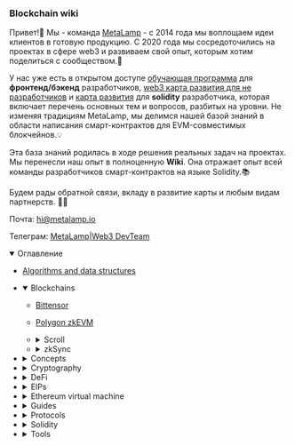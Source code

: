 ### Blockchain wiki

Привет!👋 Мы - команда [MetaLamp](https://www.metalamp.ru/) - с 2014 года мы воплощаем идеи клиентов в готовую продукцию. С 2020 года мы сосредоточились на проектах в сфере web3 и развиваем свой опыт, которым хотим поделиться с сообществом.🚀

У нас уже есть в открытом доступе [обучающая программа](https://github.com/fullstack-development/developers-roadmap) для **фронтенд/бэкенд** разработчиков, [web3 карта развития для не разработчиков](https://github.com/fullstack-development/web3-roadmap) и [карта развития](https://github.com/fullstack-development/blockchain-developers-roadmap) для **solidity** разработчика, которая включает перечень основных тем и вопросов, разбитых на уровни. Не изменяя традициям MetaLamp, мы делимся нашей базой знаний в области написания смарт-контрактов для EVM-совместимых блокчейнов.💡

Эта база знаний родилась в ходе решения реальных задач на проектах. Мы перенесли наш опыт в полноценную **Wiki**. Она отражает опыт всей команды разработчиков смарт-контрактов на языке Solidity.📚

Будем рады обратной связи, вкладу в развитие карты и любым видам партнерств. 🌱✨

Почта: hi@metalamp.io

Телеграм: [MetaLamp|Web3 DevTeam](https://t.me/metalampru)

<details open>
  <summary>Оглавление</summary>

  - [Algorithms and data structures](./algorithms/README.md)
  - <details open>
      <summary>Blockchains</summary>

      - [Bittensor](./blockchains/bittensor/bittensor.md)
      - [Polygon zkEVM](./blockchains/zk-evm-polygon/zk-evm-polygon.md)
      - <details>
          <summary>Scroll</summary>

          - [Protocol overview](./blockchains/scroll/scroll.md)
          - [Development Environment](./blockchains/scroll/scroll-dev-environment.md)
        </details>
      - <details>
          <summary>zkSync</summary>

          - [Protocol overview](./blockchains/zksync/zksync.md)
          - [Protocol architect](./blockchains/zksync/zksync-architect.md)
          - [Era Virtual Machine (zkEVM)](./blockchains/zksync/zksync-era-vm.md)
          - [Native Account Abstraction vs EIP-4337](./blockchains/zksync/zksync-aa.md)
          - [Development Environment](./blockchains/zksync/zksync-dev-environment.md)
        </details>
    </details>
  - <details>
      <summary>Concepts</summary>

      - [Auctions](./concepts/auctions/README.md)
      - [Bridges](./concepts/bridges/README.md)
      - [Commitment scheme](./concepts/commitment-scheme/README.md)
      - [Gnosis conditional token framework](./concepts/conditional-token-framework/README.md)
      - <details>
          <summary>DAO</summary>

          - [Overview](./concepts/dao/README.md)
          - [OpenZeppelin governance](./concepts/dao/openzeppelin-governance/README.md)
        </details>
      - [Digital Signatures on ethereum](./concepts/digital-signature-on-ethereum/README.md)
      - [Hash time locked contract (HTLC)](./concepts/hash-time-locked-contracts/README.md)
      - [Intent based protocols](./concepts/intent-based-protocols/README.md)
      - [keccak256](./concepts/keccak256/readme.md)
      - [Meta transactions](./concepts/meta-transactions/README.md)
      - [NFT staking](./concepts/nft-staking/README.md)
      - <details>
          <summary>Oracles</summary>

          - [Overview](./concepts/oracles/README.md)
          - [Uniswap TWAP vs oracle](./concepts/oracles/twap.md)
        </details>
      - [Safe Singleton Factory](./concepts/safe-singleton-factory/README.md)
      - <details>
          <summary>Upgradeable contracts</summary>

          - [Overview](./concepts/upgradeable-contracts/README.md)
          - [Contract migration](./concepts/upgradeable-contracts/method-1/readme.md)
          - [Data separation](./concepts/upgradeable-contracts/method-2/readme.md)
          - [Proxy pattern](./concepts/upgradeable-contracts/method-3/readme.md)
          - [Strategy pattern](./concepts//upgradeable-contracts/method-4/readme.md)
          - [Diamond pattern](./concepts/upgradeable-contracts/method-5/readme.md)
          - [Pendle routing way](./concepts/upgradeable-contracts/method-6/README.md)
        </details>
    </details>
  - <details>
      <summary>Cryptography</summary>

      - [Circom-and-snarkjs](./cryptography/circom-and-snarkjs/README.md)
      - [Zero-knowledge-proof](./cryptography/zero-knowledge-proof/README.md)
    </details>
  - <details>
      <summary>DeFi</summary>

      - <details>
          <summary>DEX</summary>

          - [Overview](./DeFi/dex/README.md)
          - [AMM](./DeFi/dex/amm/README.md)
          - [Order book](./DeFi/dex/orderbook/README.md)
          - [Underwater rocks](./DeFi/dex/underwater-rocks/README.md)
          - [DEXes review](./DeFi/dex/dex-review/README.md)
        </details>
      - [DEX aggregators](./DeFi/dex-aggregators/README.md)
      - <details>
          <summary>Lending</summary>

          - [Overview](./DeFi/lending/README.md)
          - [Compound v2](./protocols/compound-v2/README.md)
          - [Aave v2](./protocols/aave-v2/README.md)
          - [Flash loans](./protocols/aave-v2/flash-loans/README.md)
        </details>
      - [Margin trading](./DeFi/margin-trading/README.md)
      - [Stablecoin](./DeFi/stablecoin/README.md)
      - [Vesting](./DeFi/vesting/README.md)
    </details>
  - <details>
      <summary>EIPs</summary>

      - [EIP-140: REVERT instruction](./EIPs/eip-140/README.md)
      - [EIP-712: Typed structured data hashing and signing](./EIPs/eip-712/README.md)
      - [EIP-1014: Skinny CREATE2](./EIPs/eip-1014/README.md)
      - [EIP-1153: Transient storage opcodes](./EIPs/eip-1153/README.md)
      - [ERC-165: Standard Interface Detection](./EIPs/erc-165/README.md)
      - [ERC-1363: Payable Token(transferAndCall)](./EIPs/erc-1363/README.md)
      - [ERC-2981: NFT Royalty Standard](./EIPs/erc-2981/README.md)
      - [ERC-4337: Account Abstraction Using Alt Mempool](./EIPs/erc-4337/README.md)
      - [ERC-4626: Tokenized Vaults](./EIPs/erc-4626/README.md)
      - [ERC-6372: Contract clock](./EIPs/erc-6372/README.md)
      - [ERC-6900: Modular Smart Contract Accounts and Plugins](./EIPs/erc-6900/README.md)
      - [ERC-6909: Minimal Multi-Token Interface](./EIPs/erc-6909/README.md)
      - [ERC-7579: Minimal Modular Smart Accounts](./EIPs/erc-7579/README.md)
    </details>
  - <details>
      <summary>Ethereum virtual machine</summary>

      - [Intro](./ethereum-virtual-machine/intro/README.md)
      - [EVM Opcodes](./ethereum-virtual-machine/evm-opcodes/README.md)
      - <details>
          <summary>Gas</summary>

          - [Gas price](./ethereum-virtual-machine/gas/gas-price/README.md). О том, из чего складывается комиссия за транзакцию
          - [Gas used part 1: Overview](./ethereum-virtual-machine/gas/gas-used/gas-used-part-1.md). О том, как рассчитывается и используется газ во время транзакции
          - [Gas used part 2: Storage gas calculation](./ethereum-virtual-machine/gas/gas-used/gas-used-part-2.md). О том, как рассчитывается газ при чтении и записи в storage
        </details>
    </details>
  - <details>
      <summary>Guides</summary>

      - [Uniswap-v2](./guides/uniswap-v2/README.md)
      - [Uniswap-v3](./guides/uniswap-v3/README.md)
    </details>
  - <details>
      <summary>Protocols</summary>

      - [Aave v2](./protocols/aave-v2/README.md)
      - [Aerodrome](./protocols/aerodrome/README.md)
      - [Algebra](./protocols/algebra/README.md)
      - [Aragon DAO v1](./protocols/aragon-dao-v1/README.md)
      - [Aragon DAO v2](./protocols/aragon-dao-v2/README.md)
      - [Compound v2](./protocols/compound-v2/README.md)
      - [Compound v3](./protocols/compound-v3/README.md)
      - <details>
          <summary>CoW DAO</summary>

        - [Overview](./protocols/cow-dao/README.md)
        - [Arbitrate auctions](./protocols/cow-dao/arbitrate-auctions/README.md)
        - [Mev blocker](./protocols/cow-dao/mev-blocker/README.md)
        </details>
      - [Curve](./protocols/curve/README.md)
      - [Eliza-Os-v2](./protocols/eliza-os-v2/README.md)
      - [LayerZero v2](./protocols/layerzero-v2/README.md)
      - [Pendle](./protocols/pendle/README.md)
      - [Polymarket](./protocols/polymarket/README.md)
      - [Uma. Optimistic oracle](./protocols/uma/README.md)
      - [Uniswap v4](./protocols/uniswap-v4/README.md)
      - [Uniswap X](./protocols/UniswapX/README.md)
    </details>
  - <details>
      <summary>Solidity</summary>

      - [ABI](./solidity/ABI/readme.md).
      - [Bitwise operators](./solidity/bitwise-operators/README.md)
      - [Event arguments indexing](./solidity/event-argument-indexing/README.md). Для чего параметры ```indexed``` и ```non-indexed``` в solidity событие
      - [Yul](./solidity/yul/README.md). Ассемблероподобный язык для работы с памятью из кода solidity
    </details>
  - <details>
      <summary>Tools</summary>

      - [Automation contracts](./tools/contract-automation/README.md)
      - [Brownie](./tools/brownie/README.md)
      - [Tenderly](./tools/tenderly/README.md)
      - [The graph](./tools/thegraph/README.md)
      - [Thirdweb](./tools/thirdweb/README.md)
    </details>
</details>



